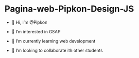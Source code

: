# Pagina-web-Pipkon-Design-JS
- 👋 Hi, I’m @Pipkon

- 👀 I’m interested in GSAP

- 🌱 I’m currently learning web development

- 💞️ I’m looking to collaborate ith other students
